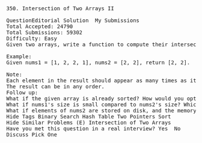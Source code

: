 <pre>
350. Intersection of Two Arrays II 

QuestionEditorial Solution  My Submissions
Total Accepted: 24790
Total Submissions: 59302
Difficulty: Easy
Given two arrays, write a function to compute their intersection.

Example:
Given nums1 = [1, 2, 2, 1], nums2 = [2, 2], return [2, 2].

Note:
Each element in the result should appear as many times as it shows in both arrays.
The result can be in any order.
Follow up:
What if the given array is already sorted? How would you optimize your algorithm?
What if nums1's size is small compared to nums2's size? Which algorithm is better?
What if elements of nums2 are stored on disk, and the memory is limited such that you cannot load all elements into the memory at once?
Hide Tags Binary Search Hash Table Two Pointers Sort
Hide Similar Problems (E) Intersection of Two Arrays
Have you met this question in a real interview? Yes  No
Discuss Pick One

</pre>
